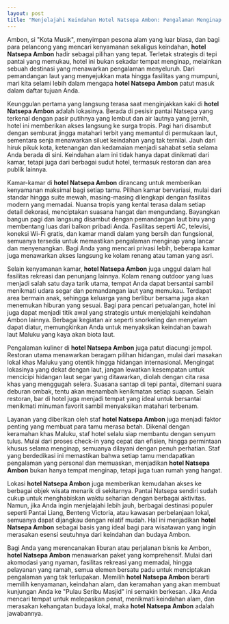 ```yaml
---
layout: post
title: "Menjelajahi Keindahan Hotel Natsepa Ambon: Pengalaman Menginap yang Tak Terlupakan"
---
```


Ambon, si "Kota Musik", menyimpan pesona alam yang luar biasa, dan bagi para pelancong yang mencari kenyamanan sekaligus keindahan, **hotel Natsepa Ambon** hadir sebagai pilihan yang tepat. Terletak strategis di tepi pantai yang memukau, hotel ini bukan sekadar tempat menginap, melainkan sebuah destinasi yang menawarkan pengalaman menyeluruh. Dari pemandangan laut yang menyejukkan mata hingga fasilitas yang mumpuni, mari kita selami lebih dalam mengapa **hotel Natsepa Ambon** patut masuk dalam daftar tujuan Anda.

Keunggulan pertama yang langsung terasa saat menginjakkan kaki di **hotel Natsepa Ambon** adalah lokasinya. Berada di pesisir pantai Natsepa yang terkenal dengan pasir putihnya yang lembut dan air lautnya yang jernih, hotel ini memberikan akses langsung ke surga tropis. Pagi hari disambut dengan semburat jingga matahari terbit yang memantul di permukaan laut, sementara senja menawarkan siluet keindahan yang tak ternilai. Jauh dari hiruk pikuk kota, ketenangan dan kedamaian menjadi sahabat setia selama Anda berada di sini. Keindahan alam ini tidak hanya dapat dinikmati dari kamar, tetapi juga dari berbagai sudut hotel, termasuk restoran dan area publik lainnya.

Kamar-kamar di **hotel Natsepa Ambon** dirancang untuk memberikan kenyamanan maksimal bagi setiap tamu. Pilihan kamar bervariasi, mulai dari standar hingga suite mewah, masing-masing dilengkapi dengan fasilitas modern yang memadai. Nuansa tropis yang kental terasa dalam setiap detail dekorasi, menciptakan suasana hangat dan mengundang. Bayangkan bangun pagi dan langsung disambut dengan pemandangan laut biru yang membentang luas dari balkon pribadi Anda. Fasilitas seperti AC, televisi, koneksi Wi-Fi gratis, dan kamar mandi dalam yang bersih dan fungsional, semuanya tersedia untuk memastikan pengalaman menginap yang lancar dan menyenangkan. Bagi Anda yang mencari privasi lebih, beberapa kamar juga menawarkan akses langsung ke kolam renang atau taman yang asri.

Selain kenyamanan kamar, **hotel Natsepa Ambon** juga unggul dalam hal fasilitas rekreasi dan penunjang lainnya. Kolam renang outdoor yang luas menjadi salah satu daya tarik utama, tempat Anda dapat bersantai sambil menikmati udara segar dan pemandangan laut yang memukau. Terdapat area bermain anak, sehingga keluarga yang berlibur bersama juga akan menemukan hiburan yang sesuai. Bagi para pencari petualangan, hotel ini juga dapat menjadi titik awal yang strategis untuk menjelajahi keindahan Ambon lainnya. Berbagai kegiatan air seperti snorkeling dan menyelam dapat diatur, memungkinkan Anda untuk menyaksikan keindahan bawah laut Maluku yang kaya akan biota laut.

Pengalaman kuliner di **hotel Natsepa Ambon** juga patut diacungi jempol. Restoran utama menawarkan beragam pilihan hidangan, mulai dari masakan lokal khas Maluku yang otentik hingga hidangan internasional. Mengingat lokasinya yang dekat dengan laut, jangan lewatkan kesempatan untuk mencicipi hidangan laut segar yang ditawarkan, diolah dengan cita rasa khas yang menggugah selera. Suasana santap di tepi pantai, ditemani suara deburan ombak, tentu akan menambah kenikmatan setiap suapan. Selain restoran, bar di hotel juga menjadi tempat yang ideal untuk bersantai menikmati minuman favorit sambil menyaksikan matahari terbenam.

Layanan yang diberikan oleh staf **hotel Natsepa Ambon** juga menjadi faktor penting yang membuat para tamu merasa betah. Dikenal dengan keramahan khas Maluku, staf hotel selalu siap membantu dengan senyum tulus. Mulai dari proses check-in yang cepat dan efisien, hingga permintaan khusus selama menginap, semuanya dilayani dengan penuh perhatian. Staf yang berdedikasi ini memastikan bahwa setiap tamu mendapatkan pengalaman yang personal dan memuaskan, menjadikan **hotel Natsepa Ambon** bukan hanya tempat menginap, tetapi juga tuan rumah yang hangat.

Lokasi **hotel Natsepa Ambon** juga memberikan kemudahan akses ke berbagai objek wisata menarik di sekitarnya. Pantai Natsepa sendiri sudah cukup untuk menghabiskan waktu seharian dengan berbagai aktivitas. Namun, jika Anda ingin menjelajahi lebih jauh, berbagai destinasi populer seperti Pantai Liang, Benteng Victoria, atau kawasan perbelanjaan lokal, semuanya dapat dijangkau dengan relatif mudah. Hal ini menjadikan **hotel Natsepa Ambon** sebagai basis yang ideal bagi para wisatawan yang ingin merasakan esensi seutuhnya dari keindahan dan budaya Ambon.

Bagi Anda yang merencanakan liburan atau perjalanan bisnis ke Ambon, **hotel Natsepa Ambon** menawarkan paket yang komprehensif. Mulai dari akomodasi yang nyaman, fasilitas rekreasi yang memadai, hingga pelayanan yang ramah, semua elemen bersatu padu untuk menciptakan pengalaman yang tak terlupakan. Memilih **hotel Natsepa Ambon** berarti memilih kenyamanan, keindahan alam, dan keramahan yang akan membuat kunjungan Anda ke "Pulau Seribu Masjid" ini semakin berkesan. Jika Anda mencari tempat untuk melepaskan penat, menikmati keindahan alam, dan merasakan kehangatan budaya lokal, maka **hotel Natsepa Ambon** adalah jawabannya.
